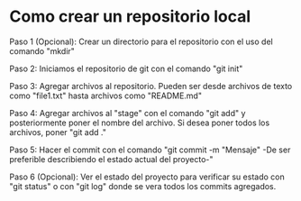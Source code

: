 # Como crear un repositorio local

Paso 1 (Opcional): Crear un directorio para el repositorio con el uso del comando "mkdir"

Paso 2: Iniciamos el repositorio de git con el comando "git init"

Paso 3: Agregar archivos al repositorio. Pueden ser desde archivos de texto como "file1.txt" hasta archivos como "README.md"

Paso 4: Agregar archivos al "stage" con el comando "git add" y posteriormente poner el nombre del archivo. Si desea poner todos los archivos, poner "git add ."

Paso 5: Hacer el commit con el comando "git commit -m "Mensaje" -De ser preferible describiendo el estado actual del proyecto-"

Paso 6 (Opcional): Ver el estado del proyecto para verificar su estado con "git status" o con "git log" donde se vera todos los commits agregados. 